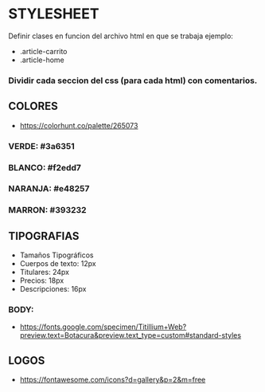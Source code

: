 # STYLESHEET

Definir clases en funcion del archivo html en que se trabaja
ejemplo:

- .article-carrito
- .article-home

### Dividir cada seccion del css (para cada html) con comentarios.

## COLORES

- https://colorhunt.co/palette/265073

### VERDE: #3a6351

### BLANCO: #f2edd7

### NARANJA: #e48257

### MARRON: #393232


## TIPOGRAFIAS

- Tamaños Tipográficos
- Cuerpos de texto: 12px
- Titulares: 24px
- Precios: 18px
- Descripciones: 16px

### BODY: 

- https://fonts.google.com/specimen/Titillium+Web?preview.text=Botacura&preview.text_type=custom#standard-styles

## LOGOS

- https://fontawesome.com/icons?d=gallery&p=2&m=free
